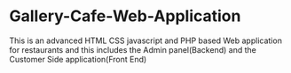 # Gallery-Cafe-Web-Application
This is an advanced HTML CSS javascript and PHP based Web application for restaurants and this includes the Admin panel(Backend) and the Customer Side application(Front End) 
